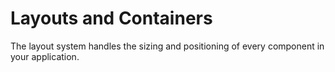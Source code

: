 # Layouts and Containers #

The layout system handles the sizing and positioning of every component in your application.
